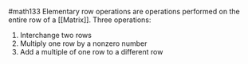 #math133 
Elementary row operations are operations performed on the entire row of a [[Matrix]]. 
Three operations:
1. Interchange two rows
2. Multiply one row by a nonzero number
3. Add a multiple of one row to a different row